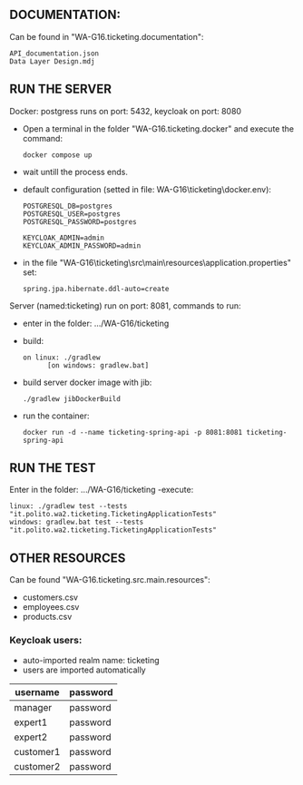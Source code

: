 ## DOCUMENTATION:
Can be found in "WA-G16.ticketing.documentation":
   
    API_documentation.json
    Data Layer Design.mdj
## RUN THE SERVER
Docker: postgress runs on port: 5432, keycloak on port: 8080
- Open a terminal in the folder "WA-G16.ticketing.docker" and execute the command:

      docker compose up
      
- wait untill the process ends.
- default configuration (setted in file: WA-G16\ticketing\docker\.env):

      POSTGRESQL_DB=postgres
      POSTGRESQL_USER=postgres
      POSTGRESQL_PASSWORD=postgres

      KEYCLOAK_ADMIN=admin
      KEYCLOAK_ADMIN_PASSWORD=admin

- in the file "WA-G16\ticketing\src\main\resources\application.properties" set:

      spring.jpa.hibernate.ddl-auto=create

Server (named:ticketing) run on port: 8081, commands to run:
- enter in the folder: .../WA-G16/ticketing
- build:
 
      on linux: ./gradlew
            [on windows: gradlew.bat]
- build server docker image with jib: 
      
      ./gradlew jibDockerBuild
- run the container:

      docker run -d --name ticketing-spring-api -p 8081:8081 ticketing-spring-api

## RUN THE TEST
Enter in the folder: .../WA-G16/ticketing
-execute: 
        
    linux: ./gradlew test --tests "it.polito.wa2.ticketing.TicketingApplicationTests"
    windows: gradlew.bat test --tests "it.polito.wa2.ticketing.TicketingApplicationTests"
    
## OTHER RESOURCES
Can be found "WA-G16.ticketing.src.main.resources":
        
- customers.csv
- employees.csv
- products.csv

### Keycloak users:
- auto-imported realm name: ticketing
- users are imported automatically

| username  | password |
|-----------|----------|
| manager   | password |
| expert1   | password |
| expert2   | password |
| customer1 | password |
| customer2 | password |
